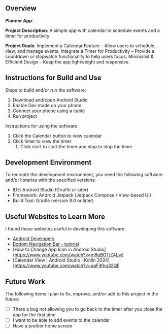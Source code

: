 ## Overview

**Planner App**:

**Project Description**:
A simple app with calendar to schedule events and a timer for productivity

**Project Goals**:
Implement a Calendar Feature – Allow users to schedule, view, and manage events.
Integrate a Timer for Productivity – Provide a countdown or stopwatch functionality to help users focus.
Minimalist & Efficient Design – Keep the app lightweight and responsive.


## Instructions for Build and Use

Steps to build and/or run the software:

1. Download and/open Android Studio
2. Enable Dev mode on your phone
3. Connect your phone using a cable
4. Run project

Instructions for using the software:

1. Click the Calendar button to view calendar
2. Click timer to view the timer
   1. Click start to start the timer and stop to stop the timer 

## Development Environment 

To recreate the development environment, you need the following software and/or libraries with the specified versions:

* IDE: Android Studio (Giraffe or later)
* Framework: Android Jetpack (Jetpack Compose / View-based UI)
* Build Tool: Gradle (version 8.0 or later)

## Useful Websites to Learn More

I found these websites useful in developing this software:

* [Android Developers](https://developer.android.com/develop/ui/compose/kotlin)
* [Bottom Navigation Bar - tutorial](https://www.youtube.com/watch?v=L_6poZGNXOo)
* [How to Change App Icon in Android Studio] (https://www.youtube.com/watch?v=m6qBOTjZ4Lw)
* [Calendar View | Android Studio | Kotlin 2024] (https://www.youtube.com/watch?v=uqFjKhq32QI)

## Future Work

The following items I plan to fix, improve, and/or add to this project in the future:

* [ ] There a bug not allowing you to go back to the timer after you close the app for the first time
* [ ] I want to be able to add events to the calendar
* [ ] Have a prettier home screen
